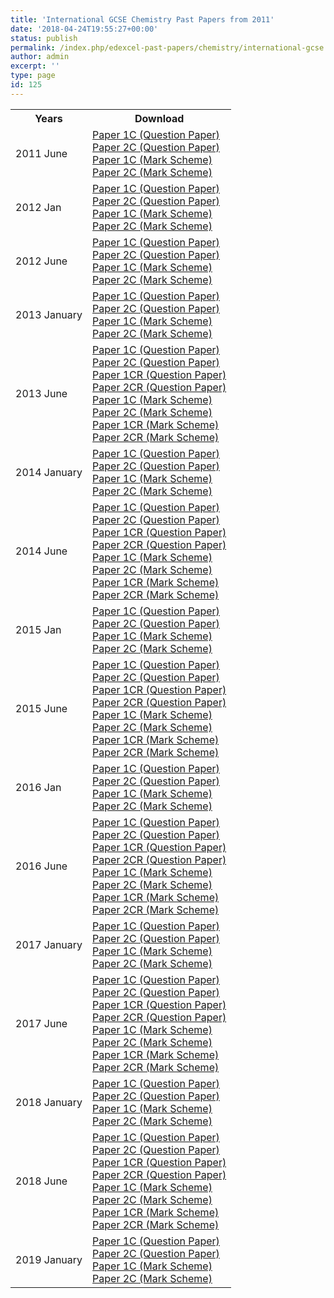 ```yaml
---
title: 'International GCSE Chemistry Past Papers from 2011'
date: '2018-04-24T19:55:27+00:00'
status: publish
permalink: /index.php/edexcel-past-papers/chemistry/international-gcse
author: admin
excerpt: ''
type: page
id: 125
---
```


<table class="table table-pastpapers">
  <tbody>
  <tr>
    <th>Years</th>
    <th>Download</th>
  </tr>
  <tr>
    <td>2011 June</td>
    <td>
          <a href="https://www.dropbox.com/s/n6hdegxygyflltz/4CH0_1C_que_20110525.pdf?dl=1">Paper 1C (Question Paper)</a><br/>
          <a href="https://www.dropbox.com/s/hvcp4c985tpf2wr/4CH0_2C_que_20110615.pdf?dl=1">Paper 2C (Question Paper)</a><br/>
          <a href="https://www.dropbox.com/s/349t6malheac3vr/4CH0_1C_rms_20110824.pdf?dl=1">Paper 1C (Mark Scheme)</a><br/>
          <a href="https://www.dropbox.com/s/o707fntxv1gkeiv/4CH0_2C_rms_20110824.pdf?dl=1">Paper 2C (Mark Scheme)</a>
    </td>
  </tr>
  <tr>
    <td>2012 Jan</td>
    <td>
          <a href="https://www.dropbox.com/s/727rovl3n2d0q9v/4CH0_1C_que_20120307.pdf?dl=1">Paper 1C (Question Paper)</a><br/>
          <a href="https://www.dropbox.com/s/96szrlfxg73vfqj/4CH0_2C_que_20120307.pdf?dl=1">Paper 2C (Question Paper)</a><br/>
          <a href="https://www.dropbox.com/s/hihm0hzvlxc1isc/4CH0_1C_msc_20120124.pdf?dl=1">Paper 1C (Mark Scheme)</a><br/>
          <a href="https://www.dropbox.com/s/j6m9aobczwgvxo5/4CH0_2C_msc_20120128.pdf?dl=1">Paper 2C (Mark Scheme)</a>
    </td>
  </tr>
  <tr>
    <td>2012 June</td>
    <td>
          <a href="https://www.dropbox.com/s/m48r7ie7a7hbw0p/4CH0_1C_Chemistry.pdf?dl=1">Paper 1C (Question Paper)</a><br/>
          <a href="https://www.dropbox.com/s/2oaancqcewq5d26/4CH0_2C_que_20120529.pdf?dl=1">Paper 2C (Question Paper)</a><br/>
          <a href="https://www.dropbox.com/s/vam72o7qdnj4hec/4CH0_1C_rms.pdf?dl=1">Paper 1C (Mark Scheme)</a><br/>
          <a href="https://www.dropbox.com/s/bjypcfatyyyf69d/4CH0_2C_rms_20120823.pdf?dl=1">Paper 2C (Mark Scheme)</a>
    </td>
  </tr>
  <tr>
    <td>2013 January</td>
    <td>
          <a href="https://www.dropbox.com/s/s5aircj2gaabpty/4CH0_1C_que_20130114.pdf?dl=1">Paper 1C (Question Paper)</a><br/>
          <a href="https://www.dropbox.com/s/j5i500q8t8lq898/4CH0_2C_que_20130116.pdf?dl=1">Paper 2C (Question Paper)</a><br/>
          <a href="https://www.dropbox.com/s/o16xrrbcgzh87wh/4CH0_1C_msc_20130307.pdf?dl=1">Paper 1C (Mark Scheme)</a><br/>
          <a href="https://www.dropbox.com/s/9eeztqmgfldt29a/4CH0_2C_msc_20130307.pdf?dl=1">Paper 2C (Mark Scheme)</a>
    </td>
  </tr>
  <tr>
    <td>2013 June</td>
    <td>
          <a href="https://www.dropbox.com/s/nqspydvvm718c8z/4CH0_1C_que_20130520.pdf?dl=1">Paper 1C (Question Paper)</a><br/>
          <a href="https://www.dropbox.com/s/p58ltyssx7zwb61/4CH0_2C_que_20130610.pdf?dl=1">Paper 2C (Question Paper)</a><br/>
          <a href="https://www.dropbox.com/s/3ojieoxfxzfj77x/4CH0_1CR_que_20130520.pdf?dl=1">Paper 1CR (Question Paper)</a><br/>
          <a href="https://www.dropbox.com/s/du60cc78dg3ze6t/4CH0_2CR_que_20130610.pdf?dl=1">Paper 2CR (Question Paper)</a><br/>
          <a href="https://www.dropbox.com/s/io2tv5srwea2q1c/4CH0_1C_msc_20130823.pdf?dl=1">Paper 1C (Mark Scheme)</a><br/>
          <a href="https://www.dropbox.com/s/njqdvdvxvtvmjjf/4CH0_2C_msc_20130823.pdf?dl=1">Paper 2C (Mark Scheme)</a><br/>
          <a href="https://www.dropbox.com/s/hysmkj02fxyin7q/4CH0_1CR_msc_20130823.pdf?dl=1">Paper 1CR (Mark Scheme)</a><br/>
          <a href="https://www.dropbox.com/s/4qxd2bd5rizk8p9/4CH0_2CR_msc_20130823.pdf?dl=1">Paper 2CR (Mark Scheme)</a>
    </td>
  </tr>
  <tr>
    <td>2014 January</td>
    <td>
          <a href="https://www.dropbox.com/s/j9q5ga8ja6m3ym5/4ch0_1c_que_20140114.pdf?dl=1">Paper 1C (Question Paper)</a><br/>
          <a href="https://www.dropbox.com/s/l6o4kv9v5gi7eib/4ch0_2c_que_20140116.pdf?dl=1">Paper 2C (Question Paper)</a><br/>
          <a href="https://www.dropbox.com/s/01kq9y4ljcwxcb6/4ch0_1c_msc_20140306.pdf?dl=1">Paper 1C (Mark Scheme)</a><br/>
          <a href="https://www.dropbox.com/s/h8o53yjp1yfxijt/4ch0_2c_msc_20140306.pdf?dl=1">Paper 2C (Mark Scheme)</a>
    </td>
  </tr>
  <tr>
    <td>2014 June</td>
    <td>
          <a href="https://www.dropbox.com/s/t56716t4rlunzsm/4CH0_1C_que_20140513_2.pdf?dl=1">Paper 1C (Question Paper)</a><br/>
          <a href="https://www.dropbox.com/s/0q4abtr2nv1plan/4CH0_2C_que_20140610.pdf?dl=1">Paper 2C (Question Paper)</a><br/>
          <a href="https://www.dropbox.com/s/kmgmzyf7l3y1ll7/4CH0_1CR_que_20140513.pdf?dl=1">Paper 1CR (Question Paper)</a><br/>
          <a href="https://www.dropbox.com/s/7dargarsjcq1cs6/4CH0_2CR_que_20140610.pdf?dl=1">Paper 2CR (Question Paper)</a><br/>
          <a href="https://www.dropbox.com/s/avfy80kwe78ql0a/4CH0_1C_msc_20140821.pdf?dl=1">Paper 1C (Mark Scheme)</a><br/>
          <a href="https://www.dropbox.com/s/y09pm16kxcl0iwi/4CH0_2C_msc_20140821.pdf?dl=1">Paper 2C (Mark Scheme)</a><br/>
          <a href="https://www.dropbox.com/s/j0rh4yvwggojbe0/4CH0_1CR_msc_14060821.pdf?dl=1">Paper 1CR (Mark Scheme)</a><br/>
          <a href="https://www.dropbox.com/s/iir0emnout5vm7e/4CH0_2CR_msc_20140821.pdf?dl=1">Paper 2CR (Mark Scheme)</a>
    </td>
  </tr>
  <tr>
    <td>2015 Jan</td>
    <td>
          <a href="https://www.dropbox.com/s/zyc654sj8c8dlju/4CH0_1C_que_20150112.pdf?dl=1">Paper 1C (Question Paper)</a><br/>
          <a href="https://www.dropbox.com/s/lw3dn4olbeeyrb7/4CH0_2C_que_20150116.pdf?dl=1">Paper 2C (Question Paper)</a><br/>
          <a href="https://www.dropbox.com/s/wst8fk8epqfhzkz/4CH0_1C_msc_20151501.pdf?dl=1">Paper 1C (Mark Scheme)</a><br/>
          <a href="https://www.dropbox.com/s/h057u41w471q0n1/4CH0_2C_msc_20151501.pdf?dl=1">Paper 2C (Mark Scheme)</a>
    </td>
  </tr>
  <tr>
    <td>2015 June</td>
    <td>
          <a href="https://www.dropbox.com/s/dyaon8wn94wdozh/4CH0_1C_que_20150514.pdf?dl=1">Paper 1C (Question Paper)</a><br/>
          <a href="https://www.dropbox.com/s/z58rngm7geq4t92/4CH0_2C_que_20150609.pdf?dl=1">Paper 2C (Question Paper)</a><br/>
          <a href="https://www.dropbox.com/s/0ydrjcd491yvmv5/4CH0_1CR_que_20150514.pdf?dl=1">Paper 1CR (Question Paper)</a><br/>
          <a href="https://www.dropbox.com/s/0mq1hor90xxj1lv/4CH0_2CR_que_20150609.pdf?dl=1">Paper 2CR (Question Paper)</a><br/>
          <a href="https://www.dropbox.com/s/fylys1b541zsrpm/4CH0_1C_msc_20150819.pdf?dl=1">Paper 1C (Mark Scheme)</a><br/>
          <a href="https://www.dropbox.com/s/nlaeftc98oirp13/4CH0_2C_msc_20150819.pdf?dl=1">Paper 2C (Mark Scheme)</a><br/>
          <a href="https://www.dropbox.com/s/e2tpobc6bnv6dhr/4CH0_1CR_msc_20150819.pdf?dl=1">Paper 1CR (Mark Scheme)</a><br/>
          <a href="https://www.dropbox.com/s/ncnzzgcmh27bk11/4CH0_2CR_msc_20150819.pdf?dl=1">Paper 2CR (Mark Scheme)</a>
    </td>
  </tr>
  <tr>
    <td>2016 Jan</td>
    <td>
          <a href="https://www.dropbox.com/s/zjlfczeh0bfowdm/4CH0_1C_que_20160118.pdf?dl=1">Paper 1C (Question Paper)</a><br/>
          <a href="https://www.dropbox.com/s/q7mdojvb1nvqkuh/4CH0_2C_que_20160121.pdf?dl=1">Paper 2C (Question Paper)</a><br/>
          <a href="https://www.dropbox.com/s/pm99mvj407hsenr/4CH0_1C_msc_20160302.pdf?dl=1">Paper 1C (Mark Scheme)</a><br/>
          <a href="https://www.dropbox.com/s/btzbg6wpfgd6ihw/4CH0_2C_msc_20160302.pdf?dl=1">Paper 2C (Mark Scheme)</a>
    </td>
  </tr>
  <tr>
    <td>2016 June</td>
    <td>
          <a href="https://www.dropbox.com/s/025eu5asc1e5872/4CH0_1C_que_20160519.pdf?dl=1">Paper 1C (Question Paper)</a><br/>
          <a href="https://www.dropbox.com/s/0ahaco9fm25u7bs/4CH0_2C_que_20160615.pdf?dl=1">Paper 2C (Question Paper)</a><br/>
          <a href="https://www.dropbox.com/s/s2qocp0jbqktprw/4CH0_1CR_que_20160519.pdf?dl=1">Paper 1CR (Question Paper)</a><br/>
          <a href="https://www.dropbox.com/s/6fquzegt5x8og1m/4CH0_2CR_que_20160615.pdf?dl=1">Paper 2CR (Question Paper)</a><br/>
          <a href="https://www.dropbox.com/s/mfgxhbdeg5gkiz8/4CH0_1C_rms_20160824.pdf?dl=1">Paper 1C (Mark Scheme)</a><br/>
          <a href="https://www.dropbox.com/s/lu6ar7jkqxu83vd/4CH0_2C_rms_20160824.pdf?dl=1">Paper 2C (Mark Scheme)</a><br/>
          <a href="https://www.dropbox.com/s/cqtxllltpahypjn/4CH0_1CR_rms_20160824.pdf?dl=1">Paper 1CR (Mark Scheme)</a><br/>
          <a href="https://www.dropbox.com/s/abzpu6fyqpwf31d/4CH0_2CR_rms_20160824.pdf?dl=1">Paper 2CR (Mark Scheme)</a>
    </td>
  </tr>
  <tr>
    <td>2017 January</td>
    <td>
          <a href="https://qualifications.pearson.com/content/dam/pdf/Edexcel%20Certificate/Chemistry/2011/Exam%20materials/4CH0_1C_que_20170111.pdf">Paper 1C (Question Paper)</a><br/>
          <a href="https://qualifications.pearson.com/content/dam/pdf/Edexcel%20Certificate/Chemistry/2011/Exam%20materials/4CH0_2C_que_20170118.pdf">Paper 2C (Question Paper)</a><br/>
          <a href="https://qualifications.pearson.com/content/dam/pdf/Edexcel%20Certificate/Chemistry/2011/Exam%20materials/4CH0_1C_rms_20170301.pdf">Paper 1C (Mark Scheme)</a><br/>
          <a href="https://qualifications.pearson.com/content/dam/pdf/Edexcel%20Certificate/Chemistry/2011/Exam%20materials/4CH0_2C_rms_20170301.pdf">Paper 2C (Mark Scheme)</a>
    </td>
  </tr>
  <tr>
    <td>2017 June</td>
    <td>
          <a href="https://qualifications.pearson.com/content/dam/pdf/Edexcel%20Certificate/Chemistry/2011/Exam%20materials/4CH0_1C_que_20170518.pdf">Paper 1C (Question Paper)</a><br/>
          <a href="https://qualifications.pearson.com/content/dam/pdf/Edexcel%20Certificate/Chemistry/2011/Exam%20materials/4CH0_2C_que_20170614.pdf">Paper 2C (Question Paper)</a><br/>
          <a href="https://qualifications.pearson.com/content/dam/pdf/Edexcel%20Certificate/Chemistry/2011/Exam%20materials/4CH0_1CR_que_20170518.pdf">Paper 1CR (Question Paper)</a><br/>
          <a href="https://qualifications.pearson.com/content/dam/pdf/Edexcel%20Certificate/Chemistry/2011/Exam%20materials/4CH0_2CR_que_20170614.pdf">Paper 2CR (Question Paper)</a><br/>
          <a href="https://qualifications.pearson.com/content/dam/pdf/Edexcel%20Certificate/Chemistry/2011/Exam%20materials/4CH0_1C_rms_20170823.pdf">Paper 1C (Mark Scheme)</a><br/>
          <a href="https://qualifications.pearson.com/content/dam/pdf/Edexcel%20Certificate/Chemistry/2011/Exam%20materials/4CH0_2C_rms_20170823.pdf">Paper 2C (Mark Scheme)</a><br/>
          <a href="https://qualifications.pearson.com/content/dam/pdf/Edexcel%20Certificate/Chemistry/2011/Exam%20materials/4CH0_1CR_rms_20170823.pdf">Paper 1CR (Mark Scheme)</a><br/>
          <a href="https://qualifications.pearson.com/content/dam/pdf/Edexcel%20Certificate/Chemistry/2011/Exam%20materials/4CH0_2CR_rms_20170823.pdf">Paper 2CR (Mark Scheme)</a>
    </td>
  </tr>
  <tr>
    <td>2018 January</td>
    <td>
          <a href="https://qualifications.pearson.com/content/dam/pdf/Edexcel%20Certificate/Chemistry/2011/Exam%20materials/4CH0_1C_que_20180110.pdf">Paper 1C (Question Paper)</a><br/>
          <a href="https://qualifications.pearson.com/content/dam/pdf/Edexcel%20Certificate/Chemistry/2011/Exam%20materials/4CH0_2C_que_20180117.pdf">Paper 2C (Question Paper)</a><br/>
          <a href="https://qualifications.pearson.com/content/dam/pdf/Edexcel%20Certificate/Chemistry/2011/Exam%20materials/4CH0_1C_rms_20180308.pdf">Paper 1C (Mark Scheme)</a><br/>
          <a href="https://qualifications.pearson.com/content/dam/pdf/Edexcel%20Certificate/Chemistry/2011/Exam%20materials/4CH0_2C_rms_20180308.pdf">Paper 2C (Mark Scheme)</a>
    </td>
  </tr>
  <tr>
    <td>2018 June</td>
    <td>
          <a href="https://qualifications.pearson.com/content/dam/pdf/International%20GCSE/Chemistry/2011/Exam%20materials/4CH0_1C_que_20180517.pdf">Paper 1C (Question Paper)</a><br/>
          <a href="https://qualifications.pearson.com/content/dam/pdf/International%20GCSE/Chemistry/2011/Exam%20materials/4CH0_2C_que_20180614.pdf">Paper 2C (Question Paper)</a><br/>
          <a href="https://qualifications.pearson.com/content/dam/pdf/International%20GCSE/Chemistry/2011/Exam%20materials/4CH0_1CR_que_20180517.pdf">Paper 1CR (Question Paper)</a><br/>
          <a href="https://qualifications.pearson.com/content/dam/pdf/International%20GCSE/Chemistry/2011/Exam%20materials/4CH0_2CR_que_20180614.pdf">Paper 2CR (Question Paper)</a><br/>
          <a href="https://qualifications.pearson.com/content/dam/pdf/International%20GCSE/Chemistry/2011/Exam%20materials/4CH0_1C_rms_20180822.pdf">Paper 1C (Mark Scheme)</a><br/>
          <a href="https://qualifications.pearson.com/content/dam/pdf/International%20GCSE/Chemistry/2011/Exam%20materials/4CH0_2C_rms_20180822.pdf">Paper 2C (Mark Scheme)</a><br/>
          <a href="https://qualifications.pearson.com/content/dam/pdf/International%20GCSE/Chemistry/2011/Exam%20materials/4CH0_1CR_rms_20180822.pdf">Paper 1CR (Mark Scheme)</a><br/>
          <a href="https://qualifications.pearson.com/content/dam/pdf/International%20GCSE/Chemistry/2011/Exam%20materials/4CH0_2CR_rms_20180822.pdf">Paper 2CR (Mark Scheme)</a>
    </td>
  </tr>
  <tr>
    <td>2019 January</td>
    <td>
          <a href="https://qualifications.pearson.com/content/dam/pdf/International%20GCSE/Chemistry/2011/Exam%20materials/4CH0_1C_que_20190110.pdf">Paper 1C (Question Paper)</a><br/>
          <a href="https://qualifications.pearson.com/content/dam/pdf/International%20GCSE/Chemistry/2011/Exam%20materials/4CH0_2C_que_20190117.pdf">Paper 2C (Question Paper)</a><br/>
          <a href="https://qualifications.pearson.com/content/dam/pdf/International%20GCSE/Chemistry/2011/Exam%20materials/4CH0_1C_msc_20190307.pdf">Paper 1C (Mark Scheme)</a><br/>
          <a href="https://qualifications.pearson.com/content/dam/pdf/International%20GCSE/Chemistry/2011/Exam%20materials/4CH0_2C_msc_20190307.pdf">Paper 2C (Mark Scheme)</a>
    </td>
  </tr>
</tbody>
</table>
